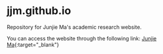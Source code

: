 # jjm.github.io
Repository for Junjie Ma's academic research website.

You can access the website through the following link: [Junjie Ma](https://jjm-labs.github.io/JunjieMa.github.io/){:target="_blank"}
